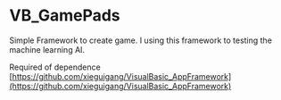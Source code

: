 # VB_GamePads
Simple Framework to create game.
I using this framework to testing the machine learning AI.


Required of dependence
[https://github.com/xieguigang/VisualBasic_AppFramework](https://github.com/xieguigang/VisualBasic_AppFramework)
